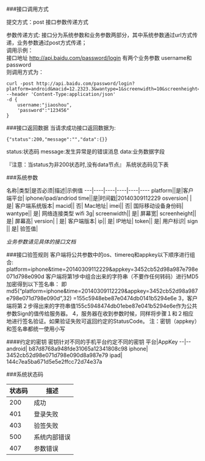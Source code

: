###接口调用方式

提交方式：post
接口参数传递方式

参数传递方式:
接口分为系统参数和业务参数两部分，其中系统参数通过url方式传递，业务参数通过post方式传递；  <br/>
调用示例：  <br/>
接口地址 http://api.baidu.com/password/login 有两个业务参数 username和password  <br/>
则调用方式为：

    curl -post http://api.baidu.com/password/login?platform=android&macid=12.2323.3&wantype=1&screenwidth=10&screenheight=20
    --header 'Content-Type:application/json'
    -d {
        username:"jiaoshou",
        'password":"123456"
    }

###接口返回数据
当请求成功接口返回数据为:

    {"status":200,"message":"","data":{}}
status:状态码 message:发生异常是的错误消息 data:业务数据字段

『注意：当status为非200状态时,没有data节点』
 系统状态码见下表

###系统参数


名称|类型|是否必须|描述|示例值
---|----|----|----|----|----
platform||是|客户端平台| iphone/ipad/andriod
time||是|时间戳|20140309112229
osversion|	|	是|		客户端系统版本|
macid||		否|		Mac地址|
imei||		否|		国际移动设备身份码|
wantype||		是|		网络连接类型 wifi 3g|
screenwidth||		是|		屏幕宽|
screenheight||		是|		屏幕高|
version|	|	是|		客户端版本|
ip||		是|		IP地址|
token||		是|		用户标识|
sign ||		是|		验签值|

*业务参数请见具体的接口文档*


###接口验签规则
客户端将公共参数中的os、timereq和appkey以下顺序进行组合:
platform=iphone&time=20140309112229&appkey=3452cb52d98a987e798e071d798e090d
客户端将第1步中组合出来的字符串（不要作任何转码）进行MD5加密得到以下签名串：
即md5(“platform=iphone&time=20140309112229&appkey=3452cb52d98a987e798e071d798e090d”,32) =155c5948ebe87e0474db0141b5294e6e
3，客户端将第２步得出来的字符串值155c5948474db01ebe87e041b5294e6e作为公共参数Sign的值传给服务器。
4，服务器在收到参数时候，同样将步骤１和２相应地进行签名验证。如果验证失败可返回约定的StatusCode。
注：密钥（appkey）和签名串都统一使用小写


####约定的密钥
密钥针对不同的手机平台约定不同的密钥
平台|AppKey
--|--
android|	b87d8768a948fde31065a12341808c98
iphone|	3452cb52d98e071d798e090d8a987e79
ipad|	144c7ea5ba671d5e5e2ffcc72d74e37a


###系统状态码

状态码|描述
--|---
200|成功
401|登录失败
403|验签失败
500|系统内部错误
407|参数错误

